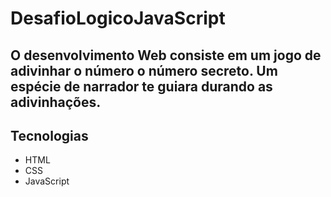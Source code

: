 # DesafioLogicoJavaScript
## O desenvolvimento Web consiste em um jogo de adivinhar o número o número secreto. Um espécie de narrador te guiara durando as adivinhações.

## Tecnologias
- HTML
- CSS
- JavaScript
